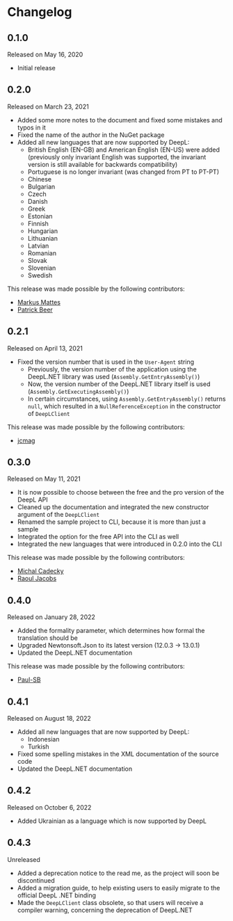 # Changelog

## 0.1.0

Released on May 16, 2020

- Initial release

## 0.2.0

Released on March 23, 2021

- Added some more notes to the document and fixed some mistakes and typos in it
- Fixed the name of the author in the NuGet package
- Added all new languages that are now supported by DeepL:
  - British English (EN-GB) and American English (EN-US) were added (previously only invariant English was supported, the invariant version is still available for backwards compatibility)
  - Portuguese is no longer invariant (was changed from PT to PT-PT)
  - Chinese
  - Bulgarian
  - Czech
  - Danish
  - Greek
  - Estonian
  - Finnish
  - Hungarian
  - Lithuanian
  - Latvian
  - Romanian
  - Slovak
  - Slovenian
  - Swedish

This release was made possible by the following contributors:

- [Markus Mattes](https://github.com/mmattes)
- [Patrick Beer](https://github.com/vandebeer)

## 0.2.1

Released on April 13, 2021

- Fixed the version number that is used in the `User-Agent` string
  - Previously, the version number of the application using the DeepL.NET library was used (`Assembly.GetEntryAssembly()`)
  - Now, the version number of the DeepL.NET library itself is used (`Assembly.GetExecutingAssembly()`)
  - In certain circumstances, using `Assembly.GetEntryAssembly()` returns `null`, which resulted in a `NullReferenceException` in the constructor of `DeepLClient`

This release was made possible by the following contributors:

- [jcmag](https://github.com/jcmag)

## 0.3.0

Released on May 11, 2021

- It is now possible to choose between the free and the pro version of the DeepL API
- Cleaned up the documentation and integrated the new constructor argument of the `DeepLClient`
- Renamed the sample project to CLI, because it is more than just a sample
- Integrated the option for the free API into the CLI as well
- Integrated the new languages that were introduced in 0.2.0 into the CLI

This release was made possible by the following contributors:

- [Michal Cadecky](https://github.com/MichalCadecky)
- [Raoul Jacobs](https://github.com/RaoulJacobs)

## 0.4.0

Released on January 28, 2022

- Added the formality parameter, which determines how formal the translation should be
- Upgraded Newtonsoft.Json to its latest version (12.0.3 -> 13.0.1)
- Updated the DeepL.NET documentation

This release was made possible by the following contributors:

- [Paul-SB](https://github.com/Paul-SB)

## 0.4.1

Released on August 18, 2022

- Added all new languages that are now supported by DeepL:
  - Indonesian
  - Turkish
- Fixed some spelling mistakes in the XML documentation of the source code
- Updated the DeepL.NET documentation


## 0.4.2

Released on October 6, 2022

- Added Ukrainian as a language which is now supported by DeepL

## 0.4.3

Unreleased

- Added a deprecation notice to the read me, as the project will soon be discontinued
- Added a migration guide, to help existing users to easily migrate to the official DeepL .NET binding
- Made the `DeepLClient` class obsolete, so that users will receive a compiler warning, concerning the deprecation of DeepL.NET
